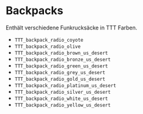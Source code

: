 # Backpacks

Enthält verschiedene Funkrucksäcke in TTT Farben.

- `TTT_backpack_radio_coyote`
- `TTT_backpack_radio_olive`
- `TTT_backpack_radio_brown_us_desert`
- `TTT_backpack_radio_bronze_us_desert`
- `TTT_backpack_radio_green_us_desert`
- `TTT_backpack_radio_grey_us_desert`
- `TTT_backpack_radio_gold_us_desert`
- `TTT_backpack_radio_platinum_us_desert`
- `TTT_backpack_radio_silver_us_desert`
- `TTT_backpack_radio_white_us_desert`
- `TTT_backpack_radio_yellow_us_desert`
